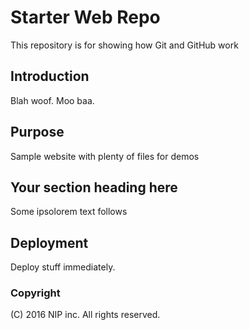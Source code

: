 # Starter Web Repo

This repository is for showing how Git and GitHub work

## Introduction

Blah woof. Moo baa.

## Purpose

Sample website with plenty of files for demos

## Your section heading here

Some ipsolorem text follows

## Deployment

Deploy stuff immediately.

### Copyright

(C) 2016 NIP inc. All rights reserved.

